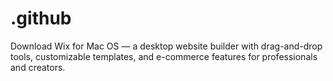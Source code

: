 # .github
Download Wix for Mac OS — a desktop website builder with drag-and-drop tools, customizable templates, and e-commerce features for professionals and creators.
